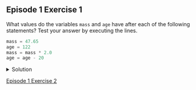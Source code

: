 ## Episode 1 Exercise 1


What values do the variables ```mass``` and ```age``` have after each of the following statements? Test your answer by executing the lines.

```python
mass = 47.65
age = 122
mass = mass * 2.0
age = age - 20
```

<details>
  <summary>
    Solution
  </summary>
    
  <b>Output</b>
    
    <pre>
`mass` holds a value of 47.65, `age` does not exist
`mass` still holds a value of 47.65, `age` holds a value of 122
`mass` now has a value of 95.0, `age`'s value is still 122
`mass` still has a value of 95.0, `age` now holds 102
</pre>
    </details>
    
 [Episode 1 Exercise 2](episode1_ex2.md)
